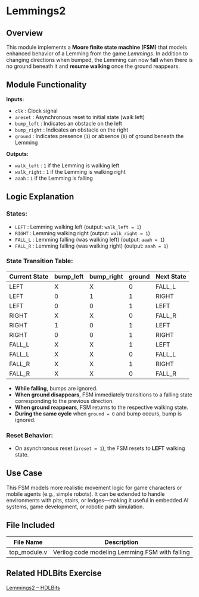 # Lemmings2

## Overview  
This module implements a **Moore finite state machine (FSM)** that models enhanced behavior of a Lemming from the game *Lemmings*. In addition to changing directions when bumped, the Lemming can now **fall** when there is no ground beneath it and **resume walking** once the ground reappears.

## Module Functionality  

**Inputs:**  
- `clk` : Clock signal  
- `areset` : Asynchronous reset to initial state (walk left)  
- `bump_left` : Indicates an obstacle on the left  
- `bump_right` : Indicates an obstacle on the right  
- `ground` : Indicates presence (`1`) or absence (`0`) of ground beneath the Lemming  

**Outputs:**  
- `walk_left` : `1` if the Lemming is walking left  
- `walk_right` : `1` if the Lemming is walking right  
- `aaah` : `1` if the Lemming is falling  

## Logic Explanation  

### States:
- `LEFT` : Lemming walking left (output: `walk_left = 1`)
- `RIGHT` : Lemming walking right (output: `walk_right = 1`)
- `FALL_L` : Lemming falling (was walking left) (output: `aaah = 1`)
- `FALL_R` : Lemming falling (was walking right) (output: `aaah = 1`)

### State Transition Table:

| Current State | bump_left | bump_right | ground | Next State |
|---------------|-----------|------------|--------|------------|
| LEFT          | X         | X          | 0      | FALL_L     |
| LEFT          | 0         | 1          | 1      | RIGHT      |
| LEFT          | 0         | 0          | 1      | LEFT       |
| RIGHT         | X         | X          | 0      | FALL_R     |
| RIGHT         | 1         | 0          | 1      | LEFT       |
| RIGHT         | 0         | 0          | 1      | RIGHT      |
| FALL_L        | X         | X          | 1      | LEFT       |
| FALL_L        | X         | X          | 0      | FALL_L     |
| FALL_R        | X         | X          | 1      | RIGHT      |
| FALL_R        | X         | X          | 0      | FALL_R     |

- **While falling**, bumps are ignored.
- **When ground disappears**, FSM immediately transitions to a falling state corresponding to the previous direction.
- **When ground reappears**, FSM returns to the respective walking state.
- **During the same cycle** when `ground = 0` and bump occurs, bump is ignored.

### Reset Behavior:
- On asynchronous reset (`areset = 1`), the FSM resets to **LEFT** walking state.

## Use Case  
This FSM models more realistic movement logic for game characters or mobile agents (e.g., simple robots). It can be extended to handle environments with pits, stairs, or ledges—making it useful in embedded AI systems, game development, or robotic path simulation.

## File Included  

| File Name     | Description                                      |
|---------------|--------------------------------------------------|
| top_module.v  | Verilog code modeling Lemming FSM with falling   |

## Related HDLBits Exercise  
[Lemmings2 – HDLBits](https://hdlbits.01xz.net/wiki/Lemmings2)
